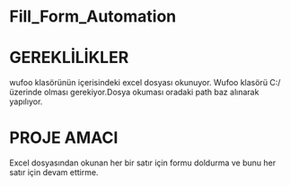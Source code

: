 # Fill_Form_Automation

# GEREKLİLİKLER
wufoo klasörünün içerisindeki excel dosyası okunuyor.
Wufoo klasörü C:/ üzerinde olması gerekiyor.Dosya okuması oradaki path baz alınarak yapılıyor.


# PROJE AMACI
Excel dosyasından okunan her bir satır için formu doldurma ve bunu her satır için devam ettirme.
